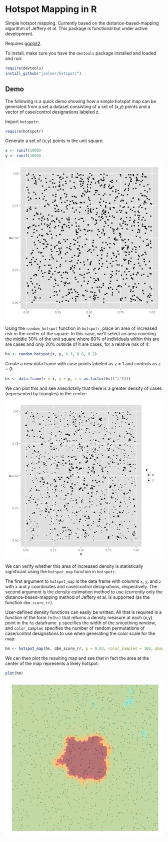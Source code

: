 # Hotspot Mapping in R

Simple hotspot mapping. Currently based on the distance-based-mapping algorithm of Jeffery et al. This package is functional but under active development. 

Requires [ggplot2](http://ggplot2.org).

To install, make sure you have the `devtools` package installed and loaded and run:

```r
require(devtools)
install_github("jzelner/hotspotr")
```
## Demo
The following is a quick demo showing how a simple hotspot map can be generated from a set a dataset consisting of a set of (x,y) points and a vector of case/control designations labeled z.

Import `hotspotr`:


```r
require(hotspotr)
```




Generate a set of (x,y) points in the unit square:


```r
x <- runif(1000)
y <- runif(1000)
```


![plot of chunk unnamed-chunk-4](figure/unnamed-chunk-4.png) 


Using the `random_hotspot` function in `hotspotr`, place an area of increased risk in the center of the square. In this case, we'll select an area covering the middle 30% of the unit square where 80% of individuals within this are are cases and only 20% outside of it are cases, for a relative risk of 4:


```r
hs <- random_hotspot(x, y, 0.3, 0.8, 0.2)
```

Create a new data frame with case points labeled as z = 1  and controls as z = 0:


```r
hs <- data.frame(x = x, y = y, z = as.factor(hs[["z"]]))
```


We can plot this and see anecdotally that there is a greater density of cases (represented by triangles) in the center:

![plot of chunk unnamed-chunk-7](figure/unnamed-chunk-7.png) 


We can verify whether this area of increased density is statistically significant using the `hotspot_map` function in `hotspotr`. 

The first argument to `hotspot_map` is the data frame with columns `x`, `y`, and `z` with x and y coordinates and case/control designations, respectively. The second argument is the density estimation method to use (currently only the distance-based-mapping method of Jeffery et al. is supported (as the function `dbm_score_rr`). 

User-defined density functions can easily be written. All that is required is a function of the form `fn(hs)` that returns a density measure at each (x,y) point in the `hs` dataframe. `p` specifies the width of the smoothing window, and `color_samples` specifies the number of random permutations of case/control designations to use when generating the color scale for the map:


```r
hm <- hotspot_map(hs, dbm_score_rr, p = 0.03, color_samples = 100, pbar = FALSE)
```


We can then plot the resulting map and see that in fact the area at the center of the map represents a likely hotspot: 


```r
plot(hm)
```

![plot of chunk unnamed-chunk-9](figure/unnamed-chunk-9.png) 

